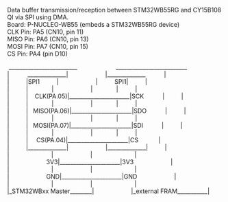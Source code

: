 Data&nbsp;buffer&nbsp;transmission/reception&nbsp;between&nbsp;STM32WB55RG&nbsp;and&nbsp;CY15B108QI&nbsp;via&nbsp;SPI&nbsp;using&nbsp;DMA.  
Board:&nbsp;P-NUCLEO-WB55&nbsp;(embeds&nbsp;a&nbsp;STM32WB55RG&nbsp;device)  
CLK&nbsp;Pin:&nbsp;PA5&nbsp;(CN10,&nbsp;pin&nbsp;11)  
MISO&nbsp;Pin:&nbsp;PA6&nbsp;(CN10,&nbsp;pin&nbsp;13)  
MOSI&nbsp;Pin:&nbsp;PA7&nbsp;(CN10,&nbsp;pin&nbsp;15)  
CS&nbsp;Pin:&nbsp;PA4&nbsp;(pin&nbsp;D10)  

&nbsp;\_\_\_\_\_\_\_\_\_\_\_\_\_\_\_\_\_\_\_\_\_\_\_\_\_&nbsp;&nbsp;&nbsp;&nbsp;&nbsp;&nbsp;&nbsp;&nbsp;&nbsp;&nbsp;&nbsp;&nbsp;&nbsp;&nbsp;&nbsp;&nbsp;&nbsp;&nbsp;&nbsp;&nbsp;&nbsp;&nbsp;&nbsp;\_\_\_\_\_\_\_\_\_\_\_\_\_\_\_\_\_\_\_\_\_\_\_\_\_\_  
|&nbsp;&nbsp;&nbsp;&nbsp;&nbsp;&nbsp;&nbsp;&nbsp;&nbsp;&nbsp;&nbsp;\_\_\_\_\_\_\_\_\_\_\_\_\_\_|&nbsp;&nbsp;&nbsp;&nbsp;&nbsp;&nbsp;&nbsp;&nbsp;&nbsp;&nbsp;&nbsp;&nbsp;&nbsp;&nbsp;&nbsp;&nbsp;&nbsp;&nbsp;&nbsp;&nbsp;&nbsp;&nbsp;|\_\_\_\_\_\_\_\_\_\_\_\_\_\_&nbsp;&nbsp;&nbsp;&nbsp;&nbsp;&nbsp;&nbsp;&nbsp;&nbsp;&nbsp;&nbsp;|  
|&nbsp;&nbsp;&nbsp;&nbsp;&nbsp;&nbsp;&nbsp;&nbsp;&nbsp;&nbsp;|SPI1&nbsp;&nbsp;&nbsp;&nbsp;&nbsp;&nbsp;&nbsp;&nbsp;&nbsp;&nbsp;|&nbsp;&nbsp;&nbsp;&nbsp;&nbsp;&nbsp;&nbsp;&nbsp;&nbsp;&nbsp;&nbsp;&nbsp;&nbsp;&nbsp;&nbsp;&nbsp;&nbsp;&nbsp;&nbsp;&nbsp;&nbsp;&nbsp;|&nbsp;&nbsp;&nbsp;&nbsp;&nbsp;&nbsp;&nbsp;&nbsp;&nbsp;&nbsp;SPI1|&nbsp;&nbsp;&nbsp;&nbsp;&nbsp;&nbsp;&nbsp;&nbsp;&nbsp;&nbsp;|  
|&nbsp;&nbsp;&nbsp;&nbsp;&nbsp;&nbsp;&nbsp;&nbsp;&nbsp;&nbsp;|&nbsp;&nbsp;&nbsp;&nbsp;&nbsp;&nbsp;&nbsp;&nbsp;&nbsp;&nbsp;&nbsp;&nbsp;&nbsp;&nbsp;|&nbsp;&nbsp;&nbsp;&nbsp;&nbsp;&nbsp;&nbsp;&nbsp;&nbsp;&nbsp;&nbsp;&nbsp;&nbsp;&nbsp;&nbsp;&nbsp;&nbsp;&nbsp;&nbsp;&nbsp;&nbsp;&nbsp;|&nbsp;&nbsp;&nbsp;&nbsp;&nbsp;&nbsp;&nbsp;&nbsp;&nbsp;&nbsp;&nbsp;&nbsp;&nbsp;&nbsp;|&nbsp;&nbsp;&nbsp;&nbsp;&nbsp;&nbsp;&nbsp;&nbsp;&nbsp;&nbsp;|  
|&nbsp;&nbsp;&nbsp;&nbsp;&nbsp;&nbsp;&nbsp;&nbsp;&nbsp;&nbsp;|&nbsp;&nbsp;&nbsp;&nbsp;CLK(PA.05)|\_\_\_\_\_\_\_\_\_\_\_\_\_\_\_\_\_\_\_\_\_\_|SCK&nbsp;&nbsp;&nbsp;&nbsp;&nbsp;&nbsp;&nbsp;&nbsp;&nbsp;&nbsp;&nbsp;|&nbsp;&nbsp;&nbsp;&nbsp;&nbsp;&nbsp;&nbsp;&nbsp;&nbsp;&nbsp;|  
|&nbsp;&nbsp;&nbsp;&nbsp;&nbsp;&nbsp;&nbsp;&nbsp;&nbsp;&nbsp;|&nbsp;&nbsp;&nbsp;&nbsp;&nbsp;&nbsp;&nbsp;&nbsp;&nbsp;&nbsp;&nbsp;&nbsp;&nbsp;&nbsp;|&nbsp;&nbsp;&nbsp;&nbsp;&nbsp;&nbsp;&nbsp;&nbsp;&nbsp;&nbsp;&nbsp;&nbsp;&nbsp;&nbsp;&nbsp;&nbsp;&nbsp;&nbsp;&nbsp;&nbsp;&nbsp;&nbsp;|&nbsp;&nbsp;&nbsp;&nbsp;&nbsp;&nbsp;&nbsp;&nbsp;&nbsp;&nbsp;&nbsp;&nbsp;&nbsp;&nbsp;|&nbsp;&nbsp;&nbsp;&nbsp;&nbsp;&nbsp;&nbsp;&nbsp;&nbsp;&nbsp;|  
|&nbsp;&nbsp;&nbsp;&nbsp;&nbsp;&nbsp;&nbsp;&nbsp;&nbsp;&nbsp;|&nbsp;&nbsp;&nbsp;MISO(PA.06)|\_\_\_\_\_\_\_\_\_\_\_\_\_\_\_\_\_\_\_\_\_\_|SDO&nbsp;&nbsp;&nbsp;&nbsp;&nbsp;&nbsp;&nbsp;&nbsp;&nbsp;&nbsp;&nbsp;|&nbsp;&nbsp;&nbsp;&nbsp;&nbsp;&nbsp;&nbsp;&nbsp;&nbsp;&nbsp;|  
|&nbsp;&nbsp;&nbsp;&nbsp;&nbsp;&nbsp;&nbsp;&nbsp;&nbsp;&nbsp;|&nbsp;&nbsp;&nbsp;&nbsp;&nbsp;&nbsp;&nbsp;&nbsp;&nbsp;&nbsp;&nbsp;&nbsp;&nbsp;&nbsp;|&nbsp;&nbsp;&nbsp;&nbsp;&nbsp;&nbsp;&nbsp;&nbsp;&nbsp;&nbsp;&nbsp;&nbsp;&nbsp;&nbsp;&nbsp;&nbsp;&nbsp;&nbsp;&nbsp;&nbsp;&nbsp;&nbsp;|&nbsp;&nbsp;&nbsp;&nbsp;&nbsp;&nbsp;&nbsp;&nbsp;&nbsp;&nbsp;&nbsp;&nbsp;&nbsp;&nbsp;|&nbsp;&nbsp;&nbsp;&nbsp;&nbsp;&nbsp;&nbsp;&nbsp;&nbsp;&nbsp;|  
|&nbsp;&nbsp;&nbsp;&nbsp;&nbsp;&nbsp;&nbsp;&nbsp;&nbsp;&nbsp;|&nbsp;&nbsp;&nbsp;MOSI(PA.07)|\_\_\_\_\_\_\_\_\_\_\_\_\_\_\_\_\_\_\_\_\_\_|SDI&nbsp;&nbsp;&nbsp;&nbsp;&nbsp;&nbsp;&nbsp;&nbsp;&nbsp;&nbsp;&nbsp;|&nbsp;&nbsp;&nbsp;&nbsp;&nbsp;&nbsp;&nbsp;&nbsp;&nbsp;&nbsp;|  
|&nbsp;&nbsp;&nbsp;&nbsp;&nbsp;&nbsp;&nbsp;&nbsp;&nbsp;&nbsp;|&nbsp;&nbsp;&nbsp;&nbsp;&nbsp;&nbsp;&nbsp;&nbsp;&nbsp;&nbsp;&nbsp;&nbsp;&nbsp;&nbsp;|&nbsp;&nbsp;&nbsp;&nbsp;&nbsp;&nbsp;&nbsp;&nbsp;&nbsp;&nbsp;&nbsp;&nbsp;&nbsp;&nbsp;&nbsp;&nbsp;&nbsp;&nbsp;&nbsp;&nbsp;&nbsp;&nbsp;|&nbsp;&nbsp;&nbsp;&nbsp;&nbsp;&nbsp;&nbsp;&nbsp;&nbsp;&nbsp;&nbsp;&nbsp;&nbsp;&nbsp;|&nbsp;&nbsp;&nbsp;&nbsp;&nbsp;&nbsp;&nbsp;&nbsp;&nbsp;&nbsp;|  
|&nbsp;&nbsp;&nbsp;&nbsp;&nbsp;&nbsp;&nbsp;&nbsp;&nbsp;&nbsp;|&nbsp;&nbsp;&nbsp;&nbsp;&nbsp;CS(PA.04)|\_\_\_\_\_\_\_\_\_\_\_\_\_\_\_\_\_\_\_\_\_\_|CS&nbsp;&nbsp;&nbsp;&nbsp;&nbsp;&nbsp;&nbsp;&nbsp;&nbsp;&nbsp;&nbsp;&nbsp;|&nbsp;&nbsp;&nbsp;&nbsp;&nbsp;&nbsp;&nbsp;&nbsp;&nbsp;&nbsp;  
|&nbsp;&nbsp;&nbsp;&nbsp;&nbsp;&nbsp;&nbsp;&nbsp;&nbsp;&nbsp;|\_\_\_\_\_\_\_\_\_\_\_\_\_\_|&nbsp;&nbsp;&nbsp;&nbsp;&nbsp;&nbsp;&nbsp;&nbsp;&nbsp;&nbsp;&nbsp;&nbsp;&nbsp;&nbsp;&nbsp;&nbsp;&nbsp;&nbsp;&nbsp;&nbsp;&nbsp;&nbsp;|\_\_\_\_\_\_\_\_\_\_\_\_\_\_|&nbsp;&nbsp;&nbsp;&nbsp;&nbsp;&nbsp;&nbsp;&nbsp;&nbsp;&nbsp;|  
|&nbsp;&nbsp;&nbsp;&nbsp;&nbsp;&nbsp;&nbsp;&nbsp;&nbsp;&nbsp;&nbsp;&nbsp;&nbsp;&nbsp;&nbsp;&nbsp;&nbsp;&nbsp;&nbsp;&nbsp;&nbsp;&nbsp;&nbsp;&nbsp;&nbsp;|&nbsp;&nbsp;&nbsp;&nbsp;&nbsp;&nbsp;&nbsp;&nbsp;&nbsp;&nbsp;&nbsp;&nbsp;&nbsp;&nbsp;&nbsp;&nbsp;&nbsp;&nbsp;&nbsp;&nbsp;&nbsp;&nbsp;|&nbsp;&nbsp;&nbsp;&nbsp;&nbsp;&nbsp;&nbsp;&nbsp;&nbsp;&nbsp;&nbsp;&nbsp;&nbsp;&nbsp;&nbsp;&nbsp;&nbsp;&nbsp;&nbsp;&nbsp;&nbsp;&nbsp;&nbsp;&nbsp;&nbsp;|  
|&nbsp;&nbsp;&nbsp;&nbsp;&nbsp;&nbsp;&nbsp;&nbsp;&nbsp;&nbsp;&nbsp;&nbsp;&nbsp;&nbsp;&nbsp;&nbsp;&nbsp;&nbsp;&nbsp;&nbsp;&nbsp;&nbsp;3V3|\_\_\_\_\_\_\_\_\_\_\_\_\_\_\_\_\_\_\_\_\_\_|3V3&nbsp;&nbsp;&nbsp;&nbsp;&nbsp;&nbsp;&nbsp;&nbsp;&nbsp;&nbsp;&nbsp;&nbsp;&nbsp;&nbsp;&nbsp;&nbsp;&nbsp;&nbsp;&nbsp;&nbsp;&nbsp;&nbsp;|  
|&nbsp;&nbsp;&nbsp;&nbsp;&nbsp;&nbsp;&nbsp;&nbsp;&nbsp;&nbsp;&nbsp;&nbsp;&nbsp;&nbsp;&nbsp;&nbsp;&nbsp;&nbsp;&nbsp;&nbsp;&nbsp;&nbsp;&nbsp;&nbsp;&nbsp;|&nbsp;&nbsp;&nbsp;&nbsp;&nbsp;&nbsp;&nbsp;&nbsp;&nbsp;&nbsp;&nbsp;&nbsp;&nbsp;&nbsp;&nbsp;&nbsp;&nbsp;&nbsp;&nbsp;&nbsp;&nbsp;&nbsp;|&nbsp;&nbsp;&nbsp;&nbsp;&nbsp;&nbsp;&nbsp;&nbsp;&nbsp;&nbsp;&nbsp;&nbsp;&nbsp;&nbsp;&nbsp;&nbsp;&nbsp;&nbsp;&nbsp;&nbsp;&nbsp;&nbsp;&nbsp;&nbsp;&nbsp;|  
|&nbsp;&nbsp;&nbsp;&nbsp;&nbsp;&nbsp;&nbsp;&nbsp;&nbsp;&nbsp;&nbsp;&nbsp;&nbsp;&nbsp;&nbsp;&nbsp;&nbsp;&nbsp;&nbsp;&nbsp;&nbsp;&nbsp;GND|\_\_\_\_\_\_\_\_\_\_\_\_\_\_\_\_\_\_\_\_\_\_|GND&nbsp;&nbsp;&nbsp;&nbsp;&nbsp;&nbsp;&nbsp;&nbsp;&nbsp;&nbsp;&nbsp;&nbsp;&nbsp;&nbsp;&nbsp;&nbsp;&nbsp;&nbsp;&nbsp;&nbsp;&nbsp;&nbsp;|  
|&nbsp;&nbsp;&nbsp;&nbsp;&nbsp;&nbsp;&nbsp;&nbsp;&nbsp;&nbsp;&nbsp;&nbsp;&nbsp;&nbsp;&nbsp;&nbsp;&nbsp;&nbsp;&nbsp;&nbsp;&nbsp;&nbsp;&nbsp;&nbsp;&nbsp;|&nbsp;&nbsp;&nbsp;&nbsp;&nbsp;&nbsp;&nbsp;&nbsp;&nbsp;&nbsp;&nbsp;&nbsp;&nbsp;&nbsp;&nbsp;&nbsp;&nbsp;&nbsp;&nbsp;&nbsp;&nbsp;&nbsp;|&nbsp;&nbsp;&nbsp;&nbsp;&nbsp;&nbsp;&nbsp;&nbsp;&nbsp;&nbsp;&nbsp;&nbsp;&nbsp;&nbsp;&nbsp;&nbsp;&nbsp;&nbsp;&nbsp;&nbsp;&nbsp;&nbsp;&nbsp;&nbsp;&nbsp;|  
|\_STM32WBxx&nbsp;Master\_\_\_\_\_\_\_\_|&nbsp;&nbsp;&nbsp;&nbsp;&nbsp;&nbsp;&nbsp;&nbsp;&nbsp;&nbsp;&nbsp;&nbsp;&nbsp;&nbsp;&nbsp;&nbsp;&nbsp;&nbsp;&nbsp;&nbsp;&nbsp;&nbsp;|\_external&nbsp;FRAM\_\_\_\_\_\_\_\_\_\_\_|  

